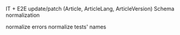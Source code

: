 IT + E2E update/patch (Article, ArticleLang, ArticleVersion)
Schema normalization

normalize errors
normalize tests' names
